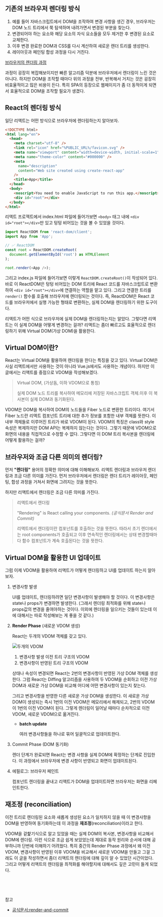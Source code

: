 ## 기존의 브라우저 렌더링 방식

1. 예를 들어 자바스크립트에서 DOM을 조작하여 변경 사항을 생긴 경우, 브라우저는 DOM 노드 트리에서 쭉 탐색하며 내려가면서 변경된 부분을 찾는다.
2. 변경되어야 하는 요소와 해당 요소의 자식 요소들을 모두 제거한 후 변경된 요소로 교체한다.
3. 이후 변경 완료한 DOM과 CSS를 다시 계산하여 새로운 렌더 트리를 생성한다.
4. 레이아웃과 페인팅 합성 과정을 다시 거친다.

[브라우저의 렌더링 과정](https://jellieblog.dev/posts/browser-rendering-process)

과정이 굉장히 복잡해보이지만 빠른 알고리즘 덕분에 브라우저에서 렌더링이 느린 것은 아니다. 하지만 DOM을 조작할 때마다 위의 과정을 전부, 반복해서 거치는 것은 굉장히 비효율적이고 많은 비용이 든다. 특히 SPA의 등장으로 웹페이지가 좀 더 동적이게 되면서 효율적으로 DOM을 조작할 필요가 생겼다.

## React의 렌더링 방식

일단 리액트는 어떤 방식으로 브라우저에 렌더링하는지 알아보자.

```html
<!DOCTYPE html>
<html lang="en">
  <head>
    <meta charset="utf-8" />
    <link rel="icon" href="%PUBLIC_URL%/favicon.svg" />
    <meta name="viewport" content="width=device-width, initial-scale=1" />
    <meta name="theme-color" content="#000000" />
    <meta
      name="description"
      content="Web site created using create-react-app"
    />
    <title>App</title>
  </head>
  <body>
    <noscript>You need to enable JavaScript to run this app.</noscript>
    <div id="root"></div>
  </body>
</html>
```

리액트 프로젝트에서 index.html 파일에 들어가보면 `<body>` 태그 내에 `<div id="root"></div>`만 있고 텅텅 비어있는 것을 볼 수 있었을 것이다.

```javascript
import ReactDOM from 'react-dom/client';
import App from 'App';

// ✅ ReactDOM
const root = ReactDOM.createRoot(
  document.getElementById('root') as HTMLElement
);

root.render(<App />);
```

그리고 index.js 파일에 들어가보면 이렇게 `ReactDOM.createRoot()`이 작성되어 있다. 바로 이 ReactDOM은 텅텅 비어있는 DOM 트리에 React 코드를 자바스크립트로 변환하여 `<div id="root"></div>`에 연결하는 역할을 맡고 있다. 그리고 연결한 트리를 `render()` 함수를 호출해 브라우저에 렌더링되는 것이다. 즉, ReactDOM은 React 코드를 브라우저에서 실행 가능한 형태로 변환하는, 실제 DOM을 렌더링하기 위한 도구이다.

리액트가 어떤 식으로 브라우저에 실제 DOM을 렌더링하는지는 알았다. 그렇다면 리액트는 이 실제 DOM을 어떻게 변경하는 걸까? 리액트는 좀더 빠르고도 효율적으로 렌더링하기 위해 Virtual DOM(가상 DOM)을 활용한다.

## Virtual DOM이란?

React는 Virtual DOM을 활용하여 렌더링을 한다는 특징을 갖고 있다. Virtual DOM은 사실 리액트에서만 사용하는 것이 아니라 Vue.js에서도 사용하는 개념이다. 하지만 이 글에서는 리액트를 중점으로 VDOM을 작성해보겠다.

> Virtual DOM, (가상돔, 이하 VDOM으로 통칭)
>
> 실제 DOM 노드 트리를 복사하여 메모리에 저장된 자바스크립트 객체.이후 이 복사본이 실제 DOM과 동기화된다.

VDOM은 DOM을 복사하여 DOM의 노드들을 Fiber 노드로 변환한 트리이다. 여기서 Fiber 노드란 리액트 컴포넌트 트리에 대한 추가 정보를 포함한 내부 객체를 뜻한다. 이 내부 객체들로 이루어진 트리가 바로 VDOM이 된다. VDOM의 특징은 class와 style 속성은 복제하지만 DOM API는 복제하지 않는다는 것이다. 그렇기 때문에 VDOM으로 화면의 내용을 직접적으로 수정할 수 없다. 그렇다면 이 DOM 트리 복사본을 렌더링에 어떻게 활용하는 걸까?

## 브라우저와 조금 다른 의미의 렌더링?

먼저 **"렌더링"** 용어의 정확한 의미에 대해 이해해보자. 리액트 렌더링과 브라우저 렌더링과 조금 다른 의미를 가진다. 먼저 브라우저에서 렌더링은 렌더 트리가 레이아웃, 페인팅, 합성 과정을 거쳐서 화면에 그려지는 것을 뜻한다.

하지만 리액트에서 렌더링은 조금 다른 의미를 가진다.

> 리액트에서 렌더링
>
> "Rendering" is React calling your components. _(공식문서 Render and Commit)_
>
> 리액트에서 렌더링이란 컴포넌트를 호출하는 것을 뜻한다. 따라서 초기 렌더에서는 root components가 호출되고 이후 연속적인 렌더링에서는 상태 변경할때마다 함수 컴포넌트가 계속 호출된다는 것을 뜻한다.

## Virtual DOM을 활용한 UI 업데이트

그럼 이제 VDOM을 활용하여 리액트가 어떻게 렌더링하고 UI를 업데이트 하는지 알아보자.

1. 변경사항 발생

   UI를 업데이트, 렌더링하려면 일단 변경사항이 발생해야 할 것이다. 이 변경사항은 state나 props가 변경하면 발생한다. (그래서 렌더링 최적화를 위해 state나 props값의 변경을 줄여야하는 것이다. 이외에 렌더링을 일으키는 것들이 있는데 이에 대해서는 따로 작성해보는 게 좋을 것 같다.)

2. **Render Phase** (새로운 VDOM 생성)

   React는 두개의 VDOM 객체를 갖고 있다.

   ![두개의 VDOM](/images/react/react-virtual-dom-and-rendering/virtual-dom-1.png)

   1. 변경사항 발생 이전 트리 구조의 VDOM
   2. 변경사항이 반영된 트리 구조의 VDOM

   상태나 속성이 변경되면 React는 2번의 변경사항이 반영된 가상 DOM 객체를 생성한다. 그럼 React는 Diffing 알고리즘을 사용하여 두 VDOM을 순회하고 이전 가상 DOM과 새로운 가상 DOM을 비교해 어디에 어떤 변경사항이 있는지 찾는다.

   그리고 변경사항을 반영한 다른 새로운 가상 DOM을 생성한다. 이 새로운 가상 DOM이 생성되는 즉시 1번의 이전 VDOM은 메모리에서 해제되고, 2번의 VDOM이 1번의 이전 VDOM이 된다. 그렇게 렌더링이 일어날 때마다 순차적으로 이전 VDOM, 새로운 VDOM으로 옮겨진다.

   - **batch update**

     여러 변경사항들을 하나로 묶어 일괄적으로 업데이트한다.

3. Commit Phase (DOM 동기화)

   렌더 단계가 완료되면 React는 변경 사항을 실제 DOM에 확정하는 단계로 진입한다. 이 과정에서 브라우저에 변경 사항이 반영되고 화면이 업데이트된다.

4. 에필로그: 브라우저 페인트

   컴포넌트 렌더링을 끝내고 리액트가 DOM을 업데이트하면 브라우저는 화면을 리페인트한다.

## 재조정 (reconciliation)

이전 트리로 렌더링된 요소와 새롭게 생성된 요소가 일치하지 않을 때 이 변경사항을 DOM을 반영하여 동기화하는데 이 과정을 **재조정**(reconciliation)이라고 한다.

VDOM을 겉핥기식으로 알고 있었을 때는 실제 DOM의 복사본, 변경사항을 비교해서 DOM에 렌더링. 이런 식으로 조금 쉽게 보았었는데 제대로 동작 원리와 순서에 대해 공부하니까 단번에 이해하기 어려웠다. 특히 중간의 Render Phase 과정에서 왜 이전 VDOM, 변경사항이 반영된 이후 VDOM을 비교해서 새로운 VDOM을 만들고 그걸 그래도 이 글을 작성하면서 좀더 리액트의 렌더링에 대해 깊이 알 수 있었던 시간이었다. 그리고 어떻게 리액트의 렌더링을 최적화를 해야할지에 대해서도 깊은 고민이 들게 되었다.

&nbsp;

&nbsp;

참고

- [공식문서:render-and-commit](https://react.dev/learn/render-and-commit)
